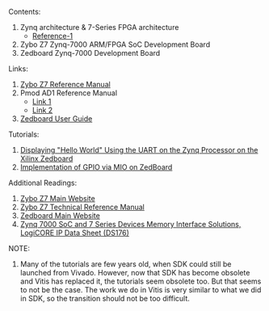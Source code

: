 Contents:
1) Zynq architecture & 7-Series FPGA architecture
   - [Reference-1](2_Zynq_Architecture_C7T.pdf)
2) Zybo Z7 Zynq-7000 ARM/FPGA SoC Development Board
3) Zedboard Zynq-7000 Development Board
   
Links:
1) [Zybo Z7 Reference Manual](https://digilent.com/reference/programmable-logic/zybo-z7/reference-manual)
2) Pmod AD1 Reference Manual
   - [Link 1](https://digilent.com/reference/pmod/pmodad1/reference-manual?redirect=1)
   - [Link 2](https://digilent.com/reference/pmod/pmodad1/start?srsltid=AfmBOooCFlo5c4yQ4HSvN0AYv5uxojle6DdbRSbTugZk2-r12hAPnNiF)
3) [Zedboard User Guide](Reference-Material/zedboard_ug.pdf) 

Tutorials:
1) [Displaying "Hello World" Using the UART on the Zynq Processor on the Xilinx Zedboard](https://youtu.be/oJ-Kl7PR0Oo?feature=shared)
2) [Implementation of GPIO via MIO on ZedBoard](https://youtu.be/qRKlKWHhkUc?feature=shared)
   
Additional Readings:
1) [Zybo Z7 Main Website](https://digilent.com/reference/programmable-logic/zybo-z7/start?srsltid=AfmBOopN7uKfjqV6cPSYC5BULxTQLSalCz9P4wHHEFmc3UUQrYhqpCC9) 
2) [Zybo Z7 Technical Reference Manual](https://docs.amd.com/r/en-US/ug585-zynq-7000-SoC-TRM/Programmable-Logic-Features-and-Descriptions)
3) [Zedboard Main Website](https://digilent.com/reference/programmable-logic/zedboard/start?srsltid=AfmBOoqFMqRs8EuEuzuW3a6XevHhIlWW80FaLX04CqQMJyEENWKjHxco)
4) [Zynq 7000 SoC and 7 Series Devices Memory Interface Solutions, LogiCORE IP Data Sheet (DS176)](https://docs.amd.com/r/en-US/ds176_7Series_MIS)

NOTE:
1) Many of the tutorials are few years old, when SDK could still be launched from Vivado. However, now that SDK has become obsolete and Vitis has replaced it, the tutorials seem obsolete too. But that seems to not be the case. The work we do in Vitis is very similar to what we did in SDK, so the transition should not be too difficult.

